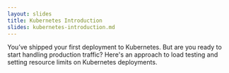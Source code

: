 ```yaml
---
layout: slides
title: Kubernetes Introduction
slides: kubernetes-introduction.md
---
```


You’ve shipped your first deployment to Kubernetes. But are you ready to start handling production traffic? Here's an approach to load testing and setting resource limits on Kubernetes deployments.
